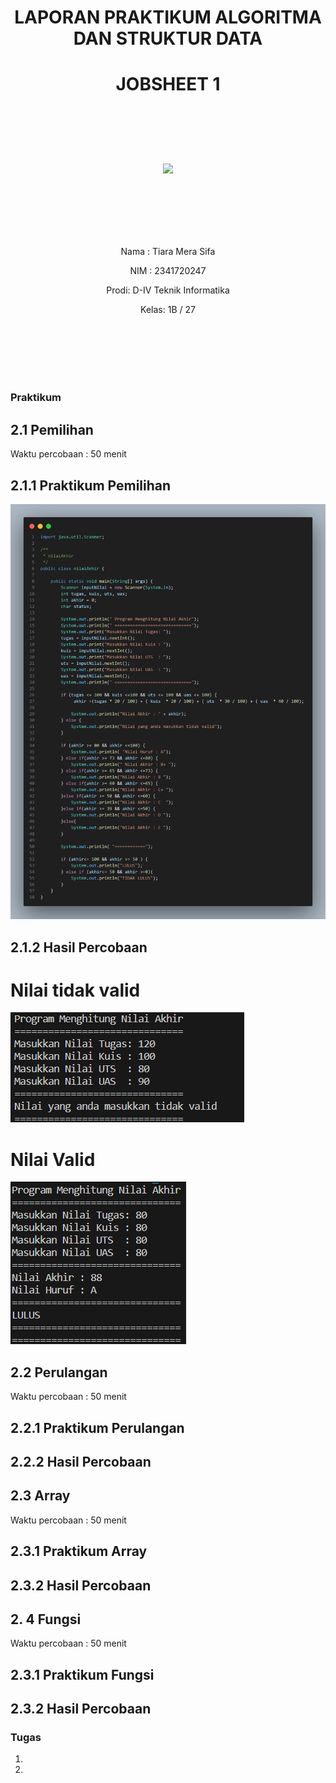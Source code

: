 # <p align ="center">  LAPORAN PRAKTIKUM ALGORITMA DAN STRUKTUR DATA </p> 
# <p align ="center">  JOBSHEET 1 </p> 
<br><br><br><br>

<p align="center">
   <img src="https://static.wikia.nocookie.net/logopedia/images/8/8a/Politeknik_Negeri_Malang.png/revision/latest?cb=20190922202558" width="30%"> </p>

<br><br><br><br><br>


<p align = "center"> Nama : Tiara Mera Sifa </p>
<p align = "center"> NIM  : 2341720247 </p>
<p align = "center"> Prodi: D-IV Teknik Informatika</p>
<p align = "center"> Kelas: 1B / 27 </p>

<br><br><br><br><br>

### Praktikum
## 2.1 Pemilihan
Waktu percobaan : 50 menit
## 2.1.1 Praktikum Pemilihan
![Alt text](<img/1.png>)
## 2.1.2 Hasil Percobaan
# Nilai tidak valid
![Alt text](<img/2.png>)
# Nilai Valid
![alt text](<img/3.png>)


## 2.2 Perulangan
Waktu percobaan : 50 menit
## 2.2.1 Praktikum Perulangan

## 2.2.2 Hasil Percobaan


## 2.3 Array
Waktu percobaan : 50 menit
## 2.3.1 Praktikum Array

## 2.3.2 Hasil Percobaan


## 2. 4 Fungsi
Waktu percobaan : 50 menit
## 2.3.1 Praktikum Fungsi

## 2.3.2 Hasil Percobaan


### Tugas
1.
2.